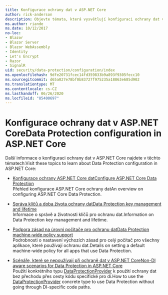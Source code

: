 ```yaml
---
title: Konfigurace ochrany dat v ASP.NET Core
author: rick-anderson
description: Objevte témata, která vysvětlují konfiguraci ochrany dat v ASP.NET Core.
ms.author: riande
ms.date: 10/12/2017
no-loc:
- Blazor
- Blazor Server
- Blazor WebAssembly
- Identity
- Let's Encrypt
- Razor
- SignalR
uid: security/data-protection/configuration/index
ms.openlocfilehash: 9dfe20731fcec14fd359833b9a893f9305fecc10
ms.sourcegitcommit: d65a027e78bf0b83727f975235a18863e685d902
ms.translationtype: MT
ms.contentlocale: cs-CZ
ms.lasthandoff: 06/26/2020
ms.locfileid: "85400697"
---
```

# <a name="data-protection-configuration-in-aspnet-core"></a><span data-ttu-id="822b0-103">Konfigurace ochrany dat v ASP.NET Core</span><span class="sxs-lookup"><span data-stu-id="822b0-103">Data Protection configuration in ASP.NET Core</span></span>

<span data-ttu-id="822b0-104">Další informace o konfiguraci ochrany dat v ASP.NET Core najdete v těchto tématech:</span><span class="sxs-lookup"><span data-stu-id="822b0-104">Visit these topics to learn about Data Protection configuration in ASP.NET Core:</span></span>

* [<span data-ttu-id="822b0-105">Konfigurace ochrany ASP.NET Core dat</span><span class="sxs-lookup"><span data-stu-id="822b0-105">Configure ASP.NET Core Data Protection</span></span>](xref:security/data-protection/configuration/overview)  
  <span data-ttu-id="822b0-106">Přehled konfigurace ASP.NET Core ochrany dat</span><span class="sxs-lookup"><span data-stu-id="822b0-106">An overview on configuring ASP.NET Core Data Protection.</span></span>

* [<span data-ttu-id="822b0-107">Správa klíčů a doba života ochrany dat</span><span class="sxs-lookup"><span data-stu-id="822b0-107">Data Protection key management and lifetime</span></span>](xref:security/data-protection/configuration/default-settings)  
  <span data-ttu-id="822b0-108">Informace o správě a životnosti klíčů pro ochranu dat.</span><span class="sxs-lookup"><span data-stu-id="822b0-108">Information on Data Protection key management and lifetime.</span></span>

* [<span data-ttu-id="822b0-109">Podpora zásad na úrovni počítače pro ochranu dat</span><span class="sxs-lookup"><span data-stu-id="822b0-109">Data Protection machine-wide policy support</span></span>](xref:security/data-protection/configuration/machine-wide-policy)  
  <span data-ttu-id="822b0-110">Podrobnosti o nastavení výchozích zásad pro celý počítač pro všechny aplikace, které používají ochranu dat.</span><span class="sxs-lookup"><span data-stu-id="822b0-110">Details on setting a default machine-wide policy for all apps that use Data Protection.</span></span>

* [<span data-ttu-id="822b0-111">Scénáře, které se nepoužívají při ochraně dat v ASP.NET Core</span><span class="sxs-lookup"><span data-stu-id="822b0-111">Non-DI aware scenarios for Data Protection in ASP.NET Core</span></span>](xref:security/data-protection/configuration/non-di-scenarios)  
  <span data-ttu-id="822b0-112">Použití konkrétního typu [DataProtectionProvider](/dotnet/api/Microsoft.AspNetCore.DataProtection.DataProtectionProvider) k použití ochrany dat bez přechodu přes cesty kódu specifické pro di.</span><span class="sxs-lookup"><span data-stu-id="822b0-112">How to use the [DataProtectionProvider](/dotnet/api/Microsoft.AspNetCore.DataProtection.DataProtectionProvider) concrete type to use Data Protection without going through DI-specific code paths.</span></span>
